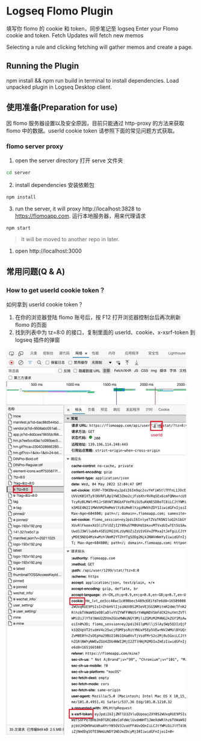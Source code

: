 # Logseq Flomo Plugin

填写你 flomo 的 cookie 和 token，同步笔记至 logseq
Enter your Flomo cookie and token. Fetch Updates will fetch new memos

Selecting a rule and clicking fetching will gather memos and create a page.

## Running the Plugin

npm install && npm run build in terminal to install dependencies.
Load unpacked plugin in Logseq Desktop client.

## 使用准备(Preparation for use)

因 flomo 服务器设置以及安全原因，目前只能通过 http-proxy 的方法来获取 flomo 中的数据。userId cookie token 请参照下面的常见问题方式获取。

### flomo server proxy

1. open the server directory
   打开 serve 文件夹

```bash
cd server 
```

2. install dependencies
   安装依赖包

```bash
npm install
```

3. run the server, it will proxy http://localhost:3828 to https://flomoapp.com.
   运行本地服务器，用来代理请求

```bash
npm start
```

> It will be moved to another repo in later.

1. open http://localhost:3000

## 常用问题(Q & A)
###  How to get userId cookie token？
如何拿到 userId cookie token？
1. 在你的浏览器登陆 flomo 账号后，按 F12 打开浏览器控制台后再次刷新 flomo 的页面
2. 找到列表中为 tz=8:0 的接口，复制里面的 userId、cookie、x-xsrf-token 到 logseq 插件的弹窗

![image](https://github.com/SeyeeL/logseq-flomo-plugin/blob/main/src/assets/getCookie.jpg)
